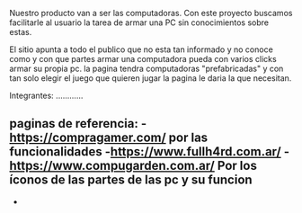 Nuestro producto van a ser las computadoras.
Con este proyecto buscamos facilitarle al usuario la tarea de armar una PC sin conocimientos sobre estas. 

El sitio apunta a todo el publico que no esta tan informado y no conoce como y con que partes armar una computadora pueda con varios clicks armar su propia pc. la pagina tendra computadoras "prefabricadas" y con tan solo elegir el juego que quieren jugar la pagina le daria la que necesitan.


Integrantes: ............







paginas de referencia: 
-https://compragamer.com/      por las funcionalidades
-https://www.fullh4rd.com.ar/
-https://www.compugarden.com.ar/ Por los íconos de las partes de las pc y su funcion
-
-
